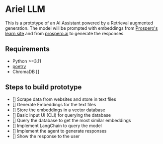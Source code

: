 # Ariel LLM

This is a prototype of an AI Assistant powered by a Retrieval augmented generation. The model will be prompted with embeddings from [Prospero's learn site](https://learn.prospero.ai) and from [prospero.ai](https://prospero.ai) to generate the responses.

##  Requirements
- Python >=3.11
- [poetry](https://python-poetry.org/docs/)
- ChromaDB []

## Steps to build prototype

* [] Scrape data from websites and store in text files
* [] Generate Embeddings for the text files
* [] Store the embeddings in a vector database
* [] Basic input UI (CLI) for querying the database
* [] Query the database to get the most similar embeddings
* [] Implement LangChain to query the model
* [] Implement the agent to generate responses
* [] Show the response to the user
